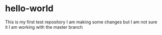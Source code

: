 # hello-world
This is my first test repository
I am making some changes but I am not sure it I am working with the master branch
